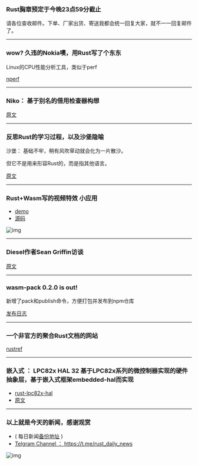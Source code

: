 ### Rust胸章预定于今晚23点59分截止

请各位查收邮件。下单、厂家出货、寄送我都会统一回复大家，就不一一回复邮件了。

----


###  wow? 久违的Nokia噢，用Rust写了个东东

Linux的CPU性能分析工具，类似于perf

[nperf](https://github.com/nokia/nperf)

---

### Niko： 基于别名的借用检查器构想

[原文](http://smallcultfollowing.com/babysteps/blog/2018/04/27/an-alias-based-formulation-of-the-borrow-checker/)

---

### 反思Rust的学习过程，以及沙堡隐喻

沙堡： 基础不牢，稍有风吹草动就会化为一片散沙。

但它不是用来形容Rust的，而是指其他语言。

[原文](https://brandur.org/fragments/rust-reflections)

---

### Rust+Wasm写的视频特效 小应用

- [demo](https://mtharrison.github.io/wasmbooth/)
- [源码](https://github.com/mtharrison/wasmbooth)

![img](https://wx1.sinaimg.cn/mw690/71684decly1fqs7jl1w91j20ne0ps7wh.jpg)

---

### Diesel作者Sean Griffin访谈  

[原文](https://www.betonyourself.com/podcast/episode-36-sean-griffin)

---

### wasm-pack 0.2.0 is out!



新增了pack和publish命令，方便打包并发布到npm仓库

[发布日志](https://github.com/ashleygwilliams/wasm-pack/releases/tag/v0.2.0)

---

###  一个非官方的聚合Rust文档的网站

[rustref](https://rustref.com/)

---

### 嵌入式 ： LPC82x HAL 32 基于LPC82x系列的微控制器实现的硬件抽象层，基于嵌入式框架embedded-hal而实现

- [rust-lpc82x-hal](https://github.com/braun-robotics/rust-lpc82x-hal)
- [原文](https://users.rust-lang.org/t/lpc82x-hal-0-1-hardware-abstraction-layer-for-nxp-lpc82x-mcus/17116)

---

### 以上就是今天的新闻，感谢观赏

- ( 每日新闻[备份地址](https://github.com/RustStudy/rust_daily_news) )
- [Telgram Channel ： https://t.me/rust_daily_news ](https://t.me/rust_daily_news )

![img](https://wx3.sinaimg.cn/mw690/71684decgy1fqhsm61fkpj204e04aq3j.jpg)
